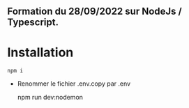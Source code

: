 ## Formation du 28/09/2022 sur NodeJs / Typescript.


# Installation

    npm i

- Renommer le fichier .env.copy par .env


    npm run dev:nodemon